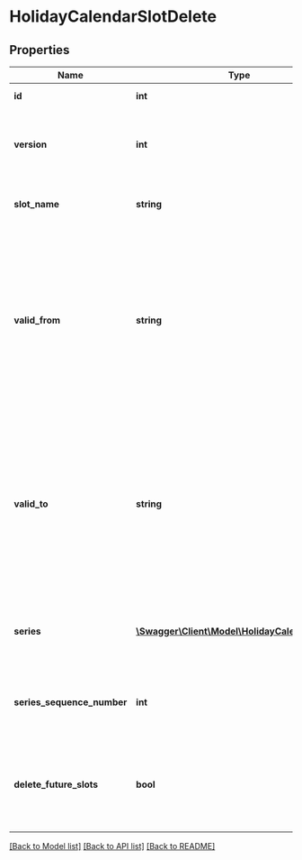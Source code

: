 # HolidayCalendarSlotDelete

## Properties
Name | Type | Description | Notes
------------ | ------------- | ------------- | -------------
**id** | **int** | Unique identifier | 
**version** | **int** | Current version number of the holiday calendar slot | [optional] 
**slot_name** | **string** | Name of the holiday calendar slot | [optional] 
**valid_from** | **string** | Holiday calendar slot start time regardless of the time zone (ISO 8601-format compliant date with time, without time zone: yyyy-mm-ddThh:mm) | [optional] 
**valid_to** | **string** | Holiday calendar slot end time regardless of the time zone (ISO 8601-format compliant date with time, without time zone: yyyy-mm-ddThh:mm) | [optional] 
**series** | [**\Swagger\Client\Model\HolidayCalendarSeries**](HolidayCalendarSeries.md) | Time series to which this holiday calendar slot is assigned to | [optional] 
**series_sequence_number** | **int** | Sequence number of this holiday calendar slot in the time series | [optional] 
**delete_future_slots** | **bool** | Deleting this holiday calendar slot only or also all future slots in the series | 

[[Back to Model list]](../README.md#documentation-for-models) [[Back to API list]](../README.md#documentation-for-api-endpoints) [[Back to README]](../README.md)


